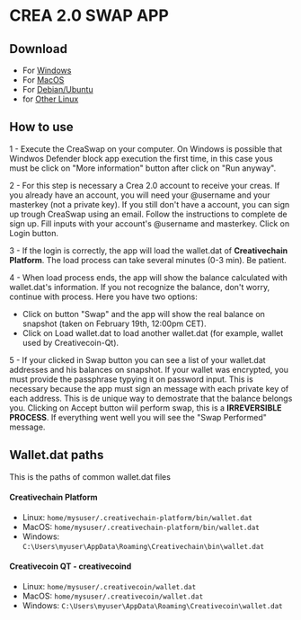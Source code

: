 # CREA 2.0 SWAP APP

## Download
 - For [Windows](https://github.com/creativechain/swap-app/releases/download/1.0/creaswap-windows-x64-1.0.exe)
 - For [MacOS](https://github.com/creativechain/swap-app/releases/download/1.0/creacwap-osx-1.0.zip)
 - For [Debian/Ubuntu](https://github.com/creativechain/swap-app/releases/download/1.0/creaswap-debian-x64-1.0.deb)
 - for [Other Linux](https://github.com/creativechain/swap-app/releases/download/1.0/creaswap-linux-generic-x64-1.0.tar.gz)

## How to use

1 - Execute the CreaSwap on your computer. On Windows is possible that Windwos Defender block app execution the first time, in this case yous must be click on "More information" button after click on "Run anyway".

2 - For this step is necessary a Crea 2.0 account to receive your creas. If you already have an account, you will need  your @username and your masterkey (not a private key). If you still don't have a account, you can sign up trough CreaSwap using an email. Follow the instructions to complete de sign up.
Fill inputs with your account's @username and masterkey. Click on Login button.

3 - If the login is correctly, the app will load the wallet.dat of **Creativechain Platform**. The load process can take several minutes (0-3 min). Be patient.

4 - When load process ends, the app will show the balance calculated with wallet.dat's information. If you not recognize the balance, don't worry, continue with process. Here you have two options:

  - Click on button "Swap" and the app will show the real balance on snapshot (taken on February 19th, 12:00pm CET).
  - Click on Load wallet.dat to load another wallet.dat (for example, wallet used by Creativecoin-Qt).
  
 5 - If your clicked in Swap button you can see a list of your wallet.dat addresses and his balances on snapshot. If your wallet was encrypted, you must provide the passphrase typying it on password input. This is necessary because the app must sign an message with each private key of each address. This is de unique way to demostrate that the balance belongs you. Clicking on Accept button wiil perform swap, this is a **IRREVERSIBLE PROCESS**. If everything went well you will see the "Swap Performed" message. 
  
## Wallet.dat paths
This is the paths of common wallet.dat files
#### Creativechain Platform
  - Linux: `home/mysuser/.creativechain-platform/bin/wallet.dat`
  - MacOS: `home/mysuser/.creativechain-platform/bin/wallet.dat`
  - Windows: `C:\Users\myuser\AppData\Roaming\Creativechain\bin\wallet.dat`
  

#### Creativecoin QT - creativecoind
  - Linux: `home/mysuser/.creativecoin/wallet.dat`
  - MacOS: `home/mysuser/.creativecoin/wallet.dat`
  - Windows: `C:\Users\myuser\AppData\Roaming\Creativecoin\wallet.dat`
